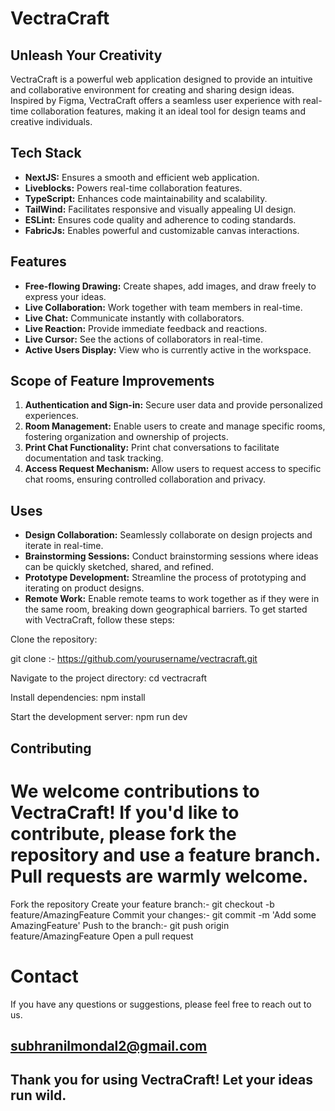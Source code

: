 # VectraCraft

<!-- Open VectraCraft with [https://vecrta-craft.vercel.app/](https://vecrta-craft.vercel.app/) -->

## Unleash Your Creativity
VectraCraft is a powerful web application designed to provide an intuitive and collaborative environment for creating and sharing design ideas. Inspired by Figma, VectraCraft offers a seamless user experience with real-time collaboration features, making it an ideal tool for design teams and creative individuals.

## Tech Stack
- **NextJS:** Ensures a smooth and efficient web application.
- **Liveblocks:** Powers real-time collaboration features.
- **TypeScript:** Enhances code maintainability and scalability.
- **TailWind:** Facilitates responsive and visually appealing UI design.
- **ESLint:** Ensures code quality and adherence to coding standards.
- **FabricJs:** Enables powerful and customizable canvas interactions.

## Features
- **Free-flowing Drawing:** Create shapes, add images, and draw freely to express your ideas.
- **Live Collaboration:** Work together with team members in real-time.
- **Live Chat:** Communicate instantly with collaborators.
- **Live Reaction:** Provide immediate feedback and reactions.
- **Live Cursor:** See the actions of collaborators in real-time.
- **Active Users Display:** View who is currently active in the workspace.

## Scope of Feature Improvements
1. **Authentication and Sign-in:** Secure user data and provide personalized experiences.
2. **Room Management:** Enable users to create and manage specific rooms, fostering organization and ownership of projects.
3. **Print Chat Functionality:** Print chat conversations to facilitate documentation and task tracking.
4. **Access Request Mechanism:** Allow users to request access to specific chat rooms, ensuring controlled collaboration and privacy.

## Uses
- **Design Collaboration:** Seamlessly collaborate on design projects and iterate in real-time.
- **Brainstorming Sessions:** Conduct brainstorming sessions where ideas can be quickly sketched, shared, and refined.
- **Prototype Development:** Streamline the process of prototyping and iterating on product designs.
- **Remote Work:** Enable remote teams to work together as if they were in the same room, breaking down geographical barriers.
To get started with VectraCraft, follow these steps:

Clone the repository:

git clone :- https://github.com/yourusername/vectracraft.git

Navigate to the project directory:
cd vectracraft

Install dependencies:
npm install

Start the development server:
npm run dev


## Contributing
We welcome contributions to VectraCraft! If you'd like to contribute, please fork the repository and use a feature branch. Pull requests are warmly welcome.
=======
<!-- Open [https://vecrta-craft.vercel.app/](https://vecrta-craft.vercel.app/) with your browser to see the result. -->


Fork the repository
Create your feature branch:- git checkout -b feature/AmazingFeature
Commit your changes:- git commit -m 'Add some AmazingFeature'
Push to the branch:- git push origin feature/AmazingFeature
Open a pull request

# Contact
If you have any questions or suggestions, please feel free to reach out to us.
## subhranilmondal2@gmail.com

## Thank you for using VectraCraft! Let your ideas run wild.
